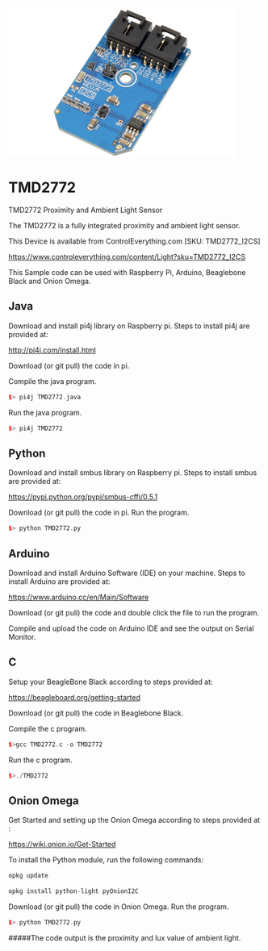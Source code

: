 [![TMD2772](TMD2772_I2CS.png)](https://www.controleverything.com/content/Light?sku=TMD2772_I2CS)
# TMD2772
TMD2772 Proximity and Ambient Light Sensor

The TMD2772 is a fully integrated proximity and ambient light sensor.

This Device is available from ControlEverything.com [SKU: TMD2772_I2CS]

https://www.controleverything.com/content/Light?sku=TMD2772_I2CS

This Sample code can be used with Raspberry Pi, Arduino, Beaglebone Black and Onion Omega.

## Java
Download and install pi4j library on Raspberry pi. Steps to install pi4j are provided at:

http://pi4j.com/install.html

Download (or git pull) the code in pi.

Compile the java program.
```cpp
$> pi4j TMD2772.java
```

Run the java program.
```cpp
$> pi4j TMD2772
```

## Python
Download and install smbus library on Raspberry pi. Steps to install smbus are provided at:

https://pypi.python.org/pypi/smbus-cffi/0.5.1

Download (or git pull) the code in pi. Run the program.

```cpp
$> python TMD2772.py
```

## Arduino
Download and install Arduino Software (IDE) on your machine. Steps to install Arduino are provided at:

https://www.arduino.cc/en/Main/Software

Download (or git pull) the code and double click the file to run the program.

Compile and upload the code on Arduino IDE and see the output on Serial Monitor.

## C

Setup your BeagleBone Black according to steps provided at:

https://beagleboard.org/getting-started

Download (or git pull) the code in Beaglebone Black.

Compile the c program.
```cpp
$>gcc TMD2772.c -o TMD2772
```
Run the c program.
```cpp
$>./TMD2772
```

## Onion Omega

Get Started and setting up the Onion Omega according to steps provided at :

https://wiki.onion.io/Get-Started

To install the Python module, run the following commands:
```cpp
opkg update
```
```cpp
opkg install python-light pyOnionI2C
```

Download (or git pull) the code in Onion Omega. Run the program.

```cpp
$> python TMD2772.py
```

#####The code output is the proximity and lux value of ambient light.
